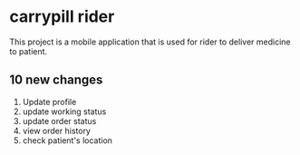 # carrypill rider

This project is a mobile application that is used for rider to deliver medicine to patient.

## 10 new changes


1. Update profile
2. update working status
3. update order status
4. view order history
5. check patient's location
